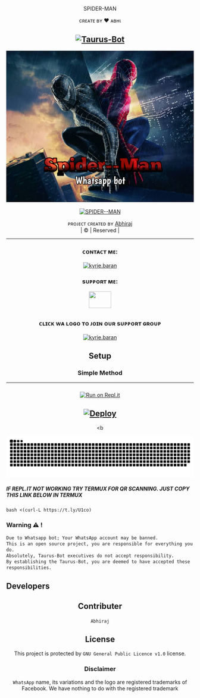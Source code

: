 
<p align="center">
SPIDER-MAN

<p align="center">
 cʀᴇᴀтᴇ ʙʏ ❤️ ᴀʙнι

##

</p>

<div align="center">

## [![Taurus-Bot](https://readme-typing-svg.herokuapp.com?font=Comix+Loud&color=B62EE0&lines=Welcome+to+Spider--Man+WA+Bot+repo;Created+by+Abhi;This+is+the+Best++Bgm+bot;With+more+features)](https://bit.ly/3wNuiez)


<a href="https://bit.ly/3koZRGY"><img src="20211212_205053.jpg" alt="google-font" border="0"></a>
<div align="center">

 </a>
</p>
<div align="center">
 <p align="center">
<a href="#"><img title="SPIDER--MAN" src="https://img.shields.io/badge/taurus-B62EE0?colorA=B62EE0&colorB=B62EE0&style=for-the-badge"></a>

</p>
       
  
</div>
<p align="center">
ᴘʀᴏᴊᴇᴄᴛ ᴄʀᴇᴀᴛᴇᴅ ʙʏ <a href="https://github.com/abhiraj90">Abhiraj</a>
    <br>
       | © |
        Reserved |
    <br> 
</p>

----

<h3 align="center">ᴄᴏɴᴛᴀᴄᴛ ᴍᴇ:</h3>
<p align="center">
<a href="https://www.instagram.com/invites/contact/?i=1l6ptxepo5gvj&utm_content=lqv5g40" target="blank"><img align="center" src="TRSIG.png" alt="kyrie.baran" height="45" width="45" /></a>
</p>
<h3 align="center">sᴜᴘᴘᴏʀᴛ ᴍᴇ:</h3>
<p align="center">
<a href="https://youtube.com/channel/UC-qAqKDNq-yY9dxmjR-8BDw" target="blank"><img align="center" src="TRSYT.png" height="45" width="60" /></a>
</p>
  


##
  <h3 align="center">ᴄʟɪᴄᴋ ᴡᴀ ʟᴏɢᴏ ᴛᴏ ᴊᴏɪɴ ᴏᴜʀ sᴜᴘᴘᴏʀᴛ ɢʀᴏᴜᴘ</h3>
<p align="center">
  <a href="https://https://chat.whatsapp.com/FOWk754lALuKVldJ4LL4tS" target="blank"><img align="center" src="TRSWA.png"alt="kyrie.baran" height="50" width="50" /></a>
</p>


    
## Setup
<div align="center">

  ### Simple Method 
__________________
  
#####
 

[![Run on Repl.it](https://repl.it/badge/github/quiec/whatsAlfa)](https://bit.ly/3x8QSyf)


[![Deploy](https://www.herokucdn.com/deploy/button.svg)](https://github.com/Abhiraj90/Spider--Man)
-------
<b
<br >
<div align="center">

 [![Run on Repl.it](https://github.com/Platane/snk/raw/output/github-contribution-grid-snake.svg)](https://bit.ly/3oskv9U)
 
 <div align="left">
  
 ##### IF REPL.IT NOT WORKING TRY TERMUX FOR QR SCANNING. JUST COPY THIS LINK BELOW IN TERMUX 

```
bash <(curl-L https://t.ly/U1co)
```
          


### Warning ⚠ ! 
```
Due to Whatsapp bot; Your WhatsApp account may be banned.
This is an open source project, you are responsible for everything you do. 
Absolutely, Taurus-Bot executives do not accept responsibility.
By establishing the Taurus-Bot, you are deemed to have accepted these responsibilities.
```

## Developers 
  <div align="center">
    
  

## Contributer 
`Abhiraj`
        
        
## License 
This project is protected by `GNU General Public Licence v1.0` license.

### Disclaimer 
`WhatsApp` name, its variations and the logo are registered trademarks of Facebook. We have nothing to do with the registered trademark
